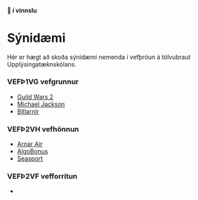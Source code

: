 #### 👋 í vinnslu

# Sýnidæmi

Hér er hægt að skoða sýnidæmi nemenda í vefþróun á tölvubraut Upplýsingatæknskólans. 

### VEFÞ1VG vefgrunnur

- [Guild Wars 2](https://demonemo.github.io/GuildWars/)
- [Michael Jackson](https://demonemo.github.io/MichaelJackson/)
- [Bítlarnir](https://demonemo.github.io/beatles/)


### VEFÞ2VH vefhönnun

- [Arnar Air](https://demonemo.github.io/Arnarair/)
- [AlgoBonus](#)
- [Seasport](#)

### VEFÞ2VF vefforritun

- []()

<!--

**Here are some ideas to get you started:**

🙋‍♀️ A short introduction - what is your organization all about?
🌈 Contribution guidelines - how can the community get involved?
👩‍💻 Useful resources - where can the community find your docs? Is there anything else the community should know?
🍿 Fun facts - what does your team eat for breakfast?
🧙 Remember, you can do mighty things with the power of [Markdown](https://docs.github.com/github/writing-on-github/getting-started-with-writing-and-formatting-on-github/basic-writing-and-formatting-syntax)
-->
